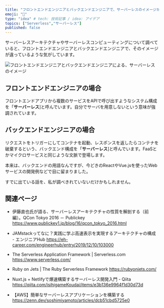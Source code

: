 ```yaml
---
title: "フロントエンドエンジニアとバックエンドエンジニアで、サーバーレスのイメージが違っている"
emoji: "🤖"
type: "idea" # tech: 技術記事 / idea: アイデア
topics: ["Serverless","サーバーレス"]
published: false
---
```


サーバーレスアーキテクチャやサーバーレスコンピューティングについて調べていると、フロントエンドエンジニアとバックエンドエンジニアで、そのイメージが違っているような気がしています。

![フロントエンドエンジニアとバックエンドエンジニアによる、サーバーレスのイメージ](https://storage.googleapis.com/zenn-user-upload/8hryi4djhfea4opngehd3kzwhld0)

## フロントエンドエンジニアの場合

フロントエンドアプリから複数のサービスをAPIで呼び出すようなシステム構成を「**サーバーレス**]と呼んでいます。自分でサーバを用意しないという意味が強調されています。

## バックエンドエンジニアの場合

リクエストをトリガーにしてコンテナを起動、レスポンスを返したらコンテナを破棄するという、バックエンド構成を「**サーバーレス**]と呼んでいます。FaaSとかマイクロサービスと同じような文脈で登場します。

本来は、バックエンドの用語なんですが、今どきのReactやVue.jsを使ったWebサービスの開発例などで目に留まりました。

すでに出ている話を、私が調べきれていないだけかもしれません。

## 関連ページ

- 伊藤直也氏が語る、サーバーレスアーキテクチャの性質を解剖する（前編）。QCon Tokyo 2016 － Publickey  
  https://www.publickey1.jp/blog/16/qcon_tokyo_2016.html
- JAMstackってなに？実践に学ぶ高速表示を実現するアーキテクチャの構成 - エンジニアHub
  https://eh-career.com/engineerhub/entry/2019/12/10/103000

- The Serverless Application Framework | Serverless.com
  https://www.serverless.com/
- Ruby on Jets | The Ruby Serverless Framework
  https://rubyonjets.com/

- Nuxt.js + Netlifyで爆速構築するサーバーレス開発入門 - Qiita
  https://qiita.com/isihigameKoudai/items/e3b136e9964f1d30d73d
- 【AWS】簡単なサーバーレスアプリケーションを構築する
  https://zenn.dev/soshimiyamoto/articles/dcb51cbd5725e0
